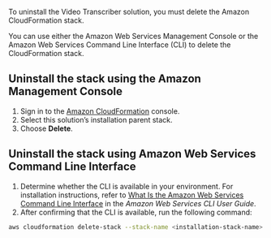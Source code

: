 To uninstall the Video Transcriber solution, you must delete the Amazon CloudFormation stack. 

You can use either the Amazon Web Services Management Console or the Amazon Web Services Command Line Interface (CLI) to delete the CloudFormation stack.

## Uninstall the stack using the Amazon Management Console

1. Sign in to the [Amazon CloudFormation][cloudformation-console] console.
1. Select this solution’s installation parent stack.
1. Choose **Delete**.

## Uninstall the stack using Amazon Web Services Command Line Interface

1. Determine whether the CLI is available in your environment. For installation instructions, refer to [What Is the Amazon Web Services Command Line Interface][aws-cli] in the *Amazon Web Services CLI User Guide*.
1. After confirming that the CLI is available, run the following command:

```bash
aws cloudformation delete-stack --stack-name <installation-stack-name> --region <aws-region>
```
[cloudformation-console]: https://console.aws.amazon.com/cloudformation/home
[aws-cli]: https://docs.aws.amazon.com/cli/latest/userguide/cli-chap-welcome.html
